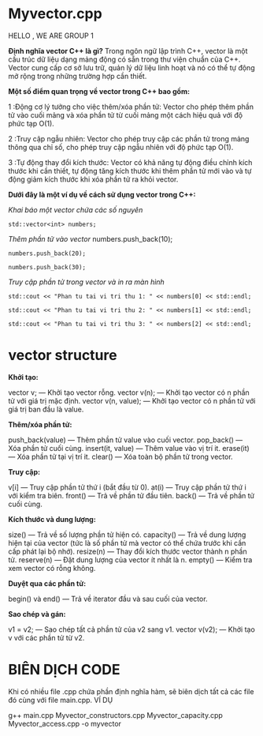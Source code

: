 # Myvector.cpp 
HELLO , WE ARE GROUP 1  

**Định nghĩa vector C++ là gì?**
Trong ngôn ngữ lập trình C++, vector là một cấu trúc dữ liệu dạng mảng động có sẵn trong thư viện chuẩn của C++. Vector cung cấp cơ sở lưu trữ, quản lý dữ liệu linh hoạt và nó có thể tự động mở rộng trong những trường hợp cần thiết. 

**Một số điểm quan trọng về vector trong C++ bao gồm:**

1 :Động cơ lý tưởng cho việc thêm/xóa phần tử: Vector cho phép thêm phần tử vào cuối mảng và xóa phần tử từ cuối mảng một cách hiệu quả với độ phức tạp O(1).

2 :Truy cập ngẫu nhiên: Vector cho phép truy cập các phần tử trong mảng thông qua chỉ số, cho phép truy cập ngẫu nhiên với độ phức tạp O(1).

3 :Tự động thay đổi kích thước: Vector có khả năng tự động điều chỉnh kích thước khi cần thiết, tự động tăng kích thước khi thêm phần tử mới vào và tự động giảm kích thước khi xóa phần tử ra khỏi vector.

**Dưới đây là một ví dụ về cách sử dụng vector trong C++:**

 *Khai báo một vector chứa các số nguyên*

    std::vector<int> numbers;

*Thêm phần tử vào vector* 
    numbers.push_back(10);

    numbers.push_back(20);

    numbers.push_back(30);

*Truy cập phần tử trong vector và in ra màn hình*

    std::cout << "Phan tu tai vi tri thu 1: " << numbers[0] << std::endl;

    std::cout << "Phan tu tai vi tri thu 2: " << numbers[1] << std::endl;

    std::cout << "Phan tu tai vi tri thu 3: " << numbers[2] << std::endl;

# vector structure

**Khởi tạo:**

vector<Type> v; — Khởi tạo vector rỗng.
vector<Type> v(n); — Khởi tạo vector có n phần tử với giá trị mặc định.
vector<Type> v(n, value); — Khởi tạo vector có n phần tử với giá trị ban đầu là value.

**Thêm/xóa phần tử:**

push_back(value) — Thêm phần tử value vào cuối vector.
pop_back() — Xóa phần tử cuối cùng.
insert(it, value) — Thêm value vào vị trí it.
erase(it) — Xóa phần tử tại vị trí it.
clear() — Xóa toàn bộ phần tử trong vector.

**Truy cập:**

v[i] — Truy cập phần tử thứ i (bắt đầu từ 0).
at(i) — Truy cập phần tử thứ i với kiểm tra biên.
front() — Trả về phần tử đầu tiên.
back() — Trả về phần tử cuối cùng.

**Kích thước và dung lượng:**

size() — Trả về số lượng phần tử hiện có.
capacity() — Trả về dung lượng hiện tại của vector (tức là số phần tử mà vector có thể chứa trước khi cần cấp phát lại bộ nhớ).
resize(n) — Thay đổi kích thước vector thành n phần tử.
reserve(n) — Đặt dung lượng của vector ít nhất là n.
empty() — Kiểm tra xem vector có rỗng không.

**Duyệt qua các phần tử:**

begin() và end() — Trả về iterator đầu và sau cuối của vector.

**Sao chép và gán:**

v1 = v2; — Sao chép tất cả phần tử của v2 sang v1.
vector<int> v(v2); — Khởi tạo v với các phần tử từ v2.

# BIÊN DỊCH CODE 
Khi có nhiều file .cpp chứa phần định nghĩa hàm,  sẽ biên dịch tất cả các file đó cùng với file main.cpp.
VÍ DỤ

g++ main.cpp Myvector_constructors.cpp Myvector_capacity.cpp Myvector_access.cpp -o myvector
